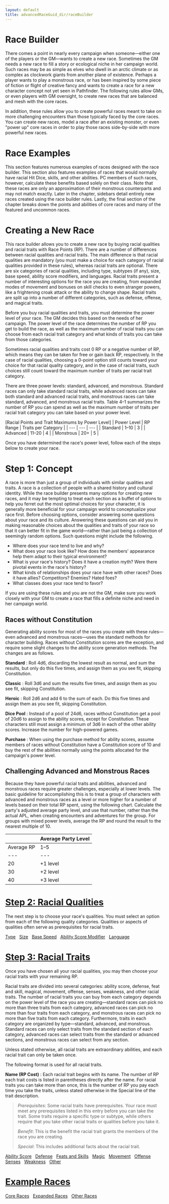 ```yaml
---
layout: default
title: advancedRaceGuid_dir/raceBuilder
---
```

# Race Builder

There comes a point in nearly every campaign when someone—either one of the players or the GM—wants to create a new race. Sometimes the GM needs a new race to fill a story or ecological niche in her campaign world. Such races may be as simple as elves who dwell in an arctic climate or as complex as clockwork giants from another plane of existence. Perhaps a player wants to play a monstrous race, or has been inspired by some piece of fiction or flight of creative fancy and wants to create a race for a new character concept not yet seen in Pathfinder. The following rules allow GMs, or even players with GM oversight, to create new races that are balanced and mesh with the core races.

In addition, these rules allow you to create powerful races meant to take on more challenging encounters than those typically faced by the core races. You can create new races, model a race after an existing monster, or even "power up" core races in order to play those races side-by-side with more powerful new races.

# Race Examples

This section features numerous examples of races designed with the race builder. This section also features examples of races that would normally have racial Hit Dice, skills, and other abilities. PC members of such races, however, calculate these benefits based solely on their class. Note that these races are only an approximation of their monstrous counterparts and may not match exactly. Later in the chapter, sidebars detail entirely new races created using the race builder rules. Lastly, the final section of the chapter breaks down the points and abilities of core races and many of the featured and uncommon races.

# Creating a New Race

This race builder allows you to create a new race by buying racial qualities and racial traits with Race Points (RP). There are a number of differences between racial qualities and racial traits. The main difference is that racial qualities are mandatory (you must make a choice for each category of racial qualities provided in these rules), whereas racial traits are optional. There are six categories of racial qualities, including type, subtypes (if any), size, base speed, ability score modifiers, and languages. Racial traits present a number of interesting options for the race you are creating, from expanded modes of movement and bonuses on skill checks to even stranger powers, like a frightening croak attack or the ability to change shape. Racial traits are split up into a number of different categories, such as defense, offense, and magical traits.

Before you buy racial qualities and traits, you must determine the power level of your race. The GM decides this based on the needs of her campaign. The power level of the race determines the number of RP you get to build the race, as well as the maximum number of racial traits you can choose from each racial trait category and what kinds of traits you can take from those categories.

Sometimes racial qualities and traits cost 0 RP or a negative number of RP, which means they can be taken for free or gain back RP, respectively. In the case of racial qualities, choosing a 0-point option still counts toward your choice for that racial quality category, and in the case of racial traits, such choices still count toward the maximum number of traits per racial trait category.

There are three power levels: standard, advanced, and monstrous. Standard races can only take standard racial traits, while advanced races can take both standard and advanced racial traits, and monstrous races can take standard, advanced, and monstrous racial traits. Table 4–1 summarizes the number of RP you can spend as well as the maximum number of traits per racial trait category you can take based on your power level.

[Racial Points and Trait Maximums by Power Level]
| Power Level | RP Range | Traits per Category |
| --- | --- | --- |
| Standard | 1–10 | 3 |
| Advanced | 11–20 | 4 |
| Monstrous | 20+ | 5 |

Once you have determined the race's power level, follow each of the steps below to create your race.

# Step 1: Concept

A race is more than just a group of individuals with similar qualities and traits. A race is a collection of people with a shared history and cultural identity. While the race builder presents many options for creating new races, and it may be tempting to treat each section as a buffet of options to help you ferret out the most optimal choices for your character, it is generally more beneficial for your campaign world to conceptualize your race first. Before choosing options, consider answering some questions about your race and its culture. Answering these questions can aid you in making reasonable choices about the qualities and traits of your race so that it can better fit in the game world—rather than just being a collection of seemingly random options. Such questions might include the following.

- Where does your race tend to live and why? 
- What does your race look like? How does the members' appearance help them adapt to their typical environment? 
- What is your race's history? Does it have a creation myth? Were there pivotal events in the race's history?
- What kinds of relationships does your race have with other races? Does it have allies? Competitors? Enemies? Hated foes? 
- What classes does your race tend to favor? 

If you are using these rules and you are not the GM, make sure you work closely with your GM to create a race that fills a definite niche and need in her campaign world.

## Races without Constitution

Generating ability scores for most of the races you create with these rules—even advanced and monstrous races—uses the standard methods for character building. Races without Constitution scores are the exception, and require some slight changes to the ability score generation methods. The changes are as follows.

**Standard** : Roll 4d6, discarding the lowest result as normal, and sum the results, but only do this five times, and assign them as you see fit, skipping Constitution.

**Classic** : Roll 3d6 and sum the results five times, and assign them as you see fit, skipping Constitution.

**Heroic** : Roll 2d6 and add 6 to the sum of each. Do this five times and assign them as you see fit, skipping Constitution.

**Dice Pool** : Instead of a pool of 24d6, races without Constitution get a pool of 20d6 to assign to the ability scores, except for Constitution. These characters still must assign a minimum of 3d6 in each of the other ability scores. Increase the number for high-powered games.

**Purchase** : When using the purchase method for ability scores, assume members of races without Constitution have a Constitution score of 10 and buy the rest of the abilities normally using the points allocated for the campaign's power level.

## Challenging Advanced and Monstrous Races

Because they have powerful racial traits and abilities, advanced and monstrous races require greater challenges, especially at lower levels. The basic guideline for accomplishing this is to treat a group of characters with advanced and monstrous races as a level or more higher for a number of levels based on their total RP spent, using the following chart. Calculate the party's adjusted average party level, and use that number, rather than the actual APL, when creating encounters and adventures for the group. For groups with mixed power levels, average the RP and round the result to the nearest multiple of 10.

| | Average Party Level |
| --- | --- |
| Average RP | 1–5 | 6–10 | 11–15 | 16–20 |
| --- | --- | --- | --- | --- |
| 20 | +1 level | +0 level | +0 level | +0 level |
| 30 | +2 level | +1 level | +0 level | +0 level |
| 40 | +3 level | +2 level | +1 level | +0 level |

# [Step 2: Racial Qualities](advancedRaceGuide/raceBuilde_dir/racialQualities)

The next step is to choose your race's qualities. You must select an option from each of the following quality categories. Qualities or aspects of qualities often serve as prerequisites for racial traits.

[Type](advancedRaceGuide/raceBuilde_dir/racialQualities#_type-quality)   [Size](advancedRaceGuide/raceBuilde_dir/racialQualities#_size-quality)   [Base Speed](advancedRaceGuide/raceBuilde_dir/racialQualities#_base-speed-quality)   [Ability Score Modifier](advancedRaceGuide/raceBuilde_dir/racialQualities#_ability-score-modifier-quality)   [Language](advancedRaceGuide/raceBuilde_dir/racialQualities#_language-quality)

# [Step 3: Racial Traits](advancedRaceGuide/raceBuilde_dir/racialTraits)

Once you have chosen all your racial qualities, you may then choose your racial traits with your remaining RP.

Racial traits are divided into several categories: ability score, defense, feat and skill, magical, movement, offense, senses, weakness, and other racial traits. The number of racial traits you can buy from each category depends on the power level of the race you are creating—standard races can pick no more than three traits from each category, advanced races can pick no more than four traits from each category, and monstrous races can pick no more than five traits from each category. Furthermore, traits in each category are organized by type—standard, advanced, and monstrous. Standard races can only select traits from the standard section of each category, advanced races can select traits from the standard or advanced sections, and monstrous races can select from any section.

Unless stated otherwise, all racial traits are extraordinary abilities, and each racial trait can only be taken once.

The following format is used for all racial traits.

**Name (RP Cost)** : Each racial trait begins with its name. The number of RP each trait costs is listed in parentheses directly after the name. For racial traits you can take more than once, this is the number of RP you pay each time you take the traits, unless stated otherwise in the Special line of the trait description.

> _Prerequisites_: Some racial traits have prerequisites. Your race must meet any prerequisites listed in this entry before you can take the trait. Some traits require a specific type or subtype, while others require that you take other racial traits or qualities before you take it.
> 
> _Benefit_: This is the benefit the racial trait grants the members of the race you are creating.
> 
> _Special_: This includes additional facts about the racial trait.

[Ability Score](advancedRaceGuide/raceBuilde_dir/racialTraits#_ability-score-racial-traits)   [Defense](advancedRaceGuide/raceBuilde_dir/racialTraits#_defense-racial-traits)   [Feats and Skills](advancedRaceGuide/raceBuilde_dir/racialTraits#_feat-and-skill-racial-traits)   [Magic](advancedRaceGuide/raceBuilde_dir/racialTraits#_magical-racial-traits)   [Movement](advancedRaceGuide/raceBuilde_dir/racialTraits#_movement-racial-traits)   [Offense](advancedRaceGuide/raceBuilde_dir/racialTraits#_offense-racial-traits)   [Senses](advancedRaceGuide/raceBuilde_dir/racialTraits#_senses-racial-traits)   [Weakness](advancedRaceGuide/raceBuilde_dir/racialTraits#_weakness-racial-traits)   [Other](advancedRaceGuide/raceBuilde_dir/racialTraits#_other-racial-traits)

# [Example Races](advancedRaceGuide/raceBuilde_dir/exampleRaces)

[Core Races](advancedRaceGuide/raceBuilde_dir/exampleRaces#_core-race-examples)   [Expanded Races](advancedRaceGuide/raceBuilde_dir/exampleRaces#_expanded-race-examples)   [Other Races](advancedRaceGuide/raceBuilde_dir/exampleRaces#_other-race-examples)

